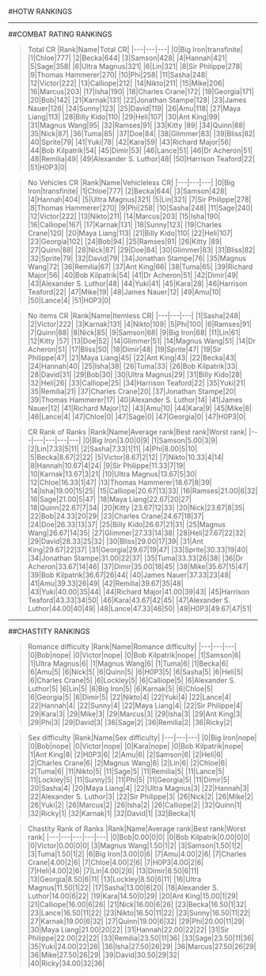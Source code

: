 #HOTW RANKINGS

---

##COMBAT RATING RANKINGS

>Total CR
|Rank|Name|Total CR|
|---|---|---|
|0|Big Iron|transfinite|
|1|Chloe|777|
|2|Becka|644|
|3|Samson|428|
|4|Hannah|421|
|5|Sage|358|
|6|Ultra Magnus|321|
|6|Lin|321|
|8|Sir Philippe|278|
|9|Thomas Hammerer|270|
|10|Phi|258|
|11|Sasha|248|
|12|Victor|222|
|13|Calliope|212|
|14|Nikto|211|
|15|Mike|206|
|16|Marcus|203|
|17|Isha|190|
|18|Charles Crane|172|
|19|Georgia|171|
|20|Bob|142|
|21|Karnak|131|
|22|Jonathan Stampe|128|
|23|James Nauer|126|
|24|Sunny|123|
|25|David|119|
|26|Amu|118|
|27|Maya Liang|113|
|28|Billy Kido|110|
|29|Heli|107|
|30|Ant King|99|
|31|Magnus Wang|95|
|32|Ramses|91|
|33|Kitty |89|
|34|Quinn|88|
|35|Nick|87|
|36|Tuma|85|
|37|Doe|84|
|38|Glimmer|83|
|39|Bliss|82|
|40|Sprite|79|
|41|Yuki|78|
|42|Kara|59|
|43|Richard Major|56|
|44|Bob Kilpatrik|54|
|45|Dimir|53|
|46|Lance|51|
|46|Dr Acheron|51|
|48|Remilia|49|
|49|Alexander S. Luthor|48|
|50|Harrison Teaford|22|
|51|H0P3|0|

>No Vehicles CR
|Rank|Name|Vehicleless CR|
|---|---|---|
|0|Big Iron|transfinite|
|1|Chloe|777|
|2|Becka|644|
|3|Samson|428|
|4|Hannah|404|
|5|Ultra Magnus|321|
|5|Lin|321|
|7|Sir Philippe|278|
|8|Thomas Hammerer|270|
|9|Phi|258|
|10|Sasha|248|
|11|Sage|240|
|12|Victor|222|
|13|Nikto|211|
|14|Marcus|203|
|15|Isha|190|
|16|Calliope|167|
|17|Karnak|131|
|18|Sunny|123|
|19|Charles Crane|120|
|20|Maya Liang|113|
|21|Billy Kido|110|
|22|Heli|107|
|23|Georgia|102|
|24|Bob|94|
|25|Ramses|91|
|26|Kitty |89|
|27|Quinn|88|
|28|Nick|87|
|29|Doe|84|
|30|Glimmer|83|
|31|Bliss|82|
|32|Sprite|79|
|32|David|79|
|34|Jonathan Stampe|76|
|35|Magnus Wang|72|
|36|Remilia|67|
|37|Ant King|66|
|38|Tuma|65|
|39|Richard Major|56|
|40|Bob Kilpatrik|54|
|41|Dr Acheron|51|
|42|Dimir|49|
|43|Alexander S. Luthor|48|
|44|Yuki|41|
|45|Kara|28|
|46|Harrison Teaford|22|
|47|Mike|19|
|48|James Nauer|12|
|49|Amu|10|
|50|Lance|4|
|51|H0P3|0|


>No items CR
|Rank|Name|Itemless CR|
|---|---|---|
|1|Sasha|248|
|2|Victor|222|
|3|Karnak|131|
|4|Nikto|109|
|5|Phi|100|
|6|Ramses|91|
|7|Quinn|88|
|8|Nick|85|
|9|Samson|68|
|9|Big Iron|68|
|11|Lin|61|
|12|Kitty |57|
|13|Doe|52|
|14|Glimmer|51|
|14|Magnus Wang|51|
|14|Dr Acheron|51|
|17|Bliss|50|
|18|Dimir|48|
|19|Sprite|47|
|19|Sir Philippe|47|
|21|Maya Liang|45|
|22|Ant King|43|
|22|Becka|43|
|24|Hannah|40|
|25|Isha|38|
|26|Tuma|33|
|26|Bob Kilpatrik|33|
|28|David|31|
|29|Bob|30|
|30|Ultra Magnus|29|
|31|Billy Kido|28|
|32|Heli|26|
|33|Calliope|25|
|34|Harrison Teaford|22|
|35|Yuki|21|
|35|Remilia|21|
|37|Charles Crane|20|
|37|Jonathan Stampe|20|
|39|Thomas Hammerer|17|
|40|Alexander S. Luthor|14|
|41|James Nauer|12|
|41|Richard Major|12|
|43|Amu|10|
|44|Kara|9|
|45|Mike|8|
|46|Lance|4|
|47|Chloe|0|
|47|Sage|0|
|47|Georgia|0|
|47|H0P3|0|


>CR Rank of Ranks
|Rank|Name|Average rank|Best rank|Worst rank|
|---|---|---|---|---|
|0|Big Iron|3.00|0|9|
|1|Samson|5.00|3|9|
|2|Lin|7.33|5|11|
|2|Sasha|7.33|1|11|
|4|Phi|8.00|5|10|
|5|Becka|8.67|2|22|
|5|Victor|8.67|2|12|
|7|Nikto|10.33|4|14|
|8|Hannah|10.67|4|24|
|9|Sir Philippe|11.33|7|19|
|10|Karnak|13.67|3|21|
|10|Ultra Magnus|13.67|5|30|
|12|Chloe|16.33|1|47|
|13|Thomas Hammerer|18.67|8|39|
|14|Isha|19.00|15|25|
|15|Calliope|20.67|13|33|
|16|Ramses|21.00|6|32|
|16|Sage|21.00|5|47|
|18|Maya Liang|22.67|20|27|
|18|Quinn|22.67|7|34|
|20|Kitty |23.67|12|33|
|20|Nick|23.67|8|35|
|22|Bob|24.33|20|29|
|23|Charles Crane|24.67|18|37|
|24|Doe|26.33|13|37|
|25|Billy Kido|26.67|21|31|
|25|Magnus Wang|26.67|14|35|
|27|Glimmer|27.33|14|38|
|28|Heli|27.67|22|32|
|29|David|28.33|25|32|
|30|Bliss|29.00|17|39|
|31|Ant King|29.67|22|37|
|31|Georgia|29.67|19|47|
|33|Sprite|30.33|19|40|
|34|Jonathan Stampe|31.00|22|37|
|35|Tuma|33.33|26|38|
|36|Dr Acheron|33.67|14|46|
|37|Dimir|35.00|18|45|
|38|Mike|35.67|15|47|
|39|Bob Kilpatrik|36.67|26|44|
|40|James Nauer|37.33|23|48|
|41|Amu|39.33|26|49|
|42|Remilia|39.67|35|48|
|43|Yuki|40.00|35|44|
|44|Richard Major|41.00|39|43|
|45|Harrison Teaford|43.33|34|50|
|46|Kara|43.67|42|45|
|47|Alexander S. Luthor|44.00|40|49|
|48|Lance|47.33|46|50|
|49|H0P3|49.67|47|51|

---

##CHASTITY RANKINGS

>Romance difficulty
|Rank|Name|Romance difficulty|
|---|---|---|
|0|Bob|nope|
|0|Victor|nope|
|0|Bob Kilpatrik|nope|
|1|Samson|6|
|1|Ultra Magnus|6|
|1|Magnus Wang|6|
|1|Tuma|6|
|1|Becka|6|
|6|Amu|5|
|6|Nick|5|
|6|Quinn|5|
|6|H0P3|5|
|6|Sasha|5|
|6|Heli|5|
|6|Charles Crane|5|
|6|Lockley|5|
|6|Calliope|5|
|6|Alexander S. Luthor|5|
|6|Lin|5|
|6|Big Iron|5|
|6|Karnak|5|
|6|Chloe|5|
|6|Georgia|5|
|6|Dimir|5|
|22|Nikto|4|
|22|Yuki|4|
|22|Lance|4|
|22|Hannah|4|
|22|Sunny|4|
|22|Maya Liang|4|
|22|Sir Philippe|4|
|29|Kara|3|
|29|Mike|3|
|29|Marcus|3|
|29|Isha|3|
|29|Ant King|3|
|29|Phi|3|
|29|David|3|
|36|Sage|2|
|36|Remilia|2|
|36|Ricky|2|

>Sex difficulty
|Rank|Name|Sex difficulty|
|---|---|---|
|0|Big Iron|nope|
|0|Bob|nope|
|0|Victor|nope|
|0|Kara|nope|
|0|Bob Kilpatrik|nope|
|1|Ant King|8|
|2|H0P3|6|
|2|Amu|6|
|2|Samson|6|
|2|Heli|6|
|2|Charles Crane|6|
|2|Magnus Wang|6|
|2|Lin|6|
|2|Chloe|6|
|2|Tuma|6|
|11|Nikto|5|
|11|Sage|5|
|11|Remilia|5|
|11|Lance|5|
|11|Lockley|5|
|11|Sunny|5|
|11|Phi|5|
|11|Georgia|5|
|11|Dimir|5|
|20|Sasha|4|
|20|Maya Liang|4|
|22|Ultra Magnus|3|
|22|Hannah|3|
|22|Alexander S. Luthor|3|
|22|Sir Philippe|3|
|26|Nick|2|
|26|Mike|2|
|26|Yuki|2|
|26|Marcus|2|
|26|Isha|2|
|26|Calliope|2|
|32|Quinn|1|
|32|Ricky|1|
|32|Karnak|1|
|32|David|1|
|32|Becka|1|

>Chastity Rank of Ranks
|Rank|Name|Average rank|Best rank|Worst rank|
|---|---|---|---|---|
|0|Bob|0.00|0|0|
|0|Bob Kilpatrik|0.00|0|0|
|0|Victor|0.00|0|0|
|3|Magnus Wang|1.50|1|2|
|3|Samson|1.50|1|2|
|3|Tuma|1.50|1|2|
|6|Big Iron|3.00|0|6|
|7|Amu|4.00|2|6|
|7|Charles Crane|4.00|2|6|
|7|Chloe|4.00|2|6|
|7|H0P3|4.00|2|6|
|7|Heli|4.00|2|6|
|7|Lin|4.00|2|6|
|13|Dimir|8.50|6|11|
|13|Georgia|8.50|6|11|
|13|Lockley|8.50|6|11|
|16|Ultra Magnus|11.50|1|22|
|17|Sasha|13.00|6|20|
|18|Alexander S. Luthor|14.00|6|22|
|19|Kara|14.50|0|29|
|20|Ant King|15.00|1|29|
|21|Calliope|16.00|6|26|
|21|Nick|16.00|6|26|
|23|Becka|16.50|1|32|
|23|Lance|16.50|11|22|
|23|Nikto|16.50|11|22|
|23|Sunny|16.50|11|22|
|27|Karnak|19.00|6|32|
|27|Quinn|19.00|6|32|
|29|Phi|20.00|11|29|
|30|Maya Liang|21.00|20|22|
|31|Hannah|22.00|22|22|
|31|Sir Philippe|22.00|22|22|
|33|Remilia|23.50|11|36|
|33|Sage|23.50|11|36|
|35|Yuki|24.00|22|26|
|36|Isha|27.50|26|29|
|36|Marcus|27.50|26|29|
|36|Mike|27.50|26|29|
|39|David|30.50|29|32|
|40|Ricky|34.00|32|36|
